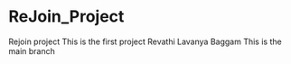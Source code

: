 # ReJoin_Project
Rejoin project
This is the first project
Revathi Lavanya Baggam
This is the main branch
